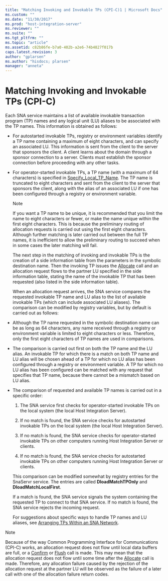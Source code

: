 ```yaml
---
title: "Matching Invoking and Invokable TPs (CPI-C)1 | Microsoft Docs"
ms.custom: ""
ms.date: "11/30/2017"
ms.prod: "host-integration-server"
ms.reviewer: ""
ms.suite: ""
ms.tgt_pltfrm: ""
ms.topic: "article"
ms.assetid: c82b86fe-b7a0-402b-a2e6-74b4827f017b
caps.latest.revision: 3
author: "gplarsen"
ms.author: "hisdocs; plarsen"
manager: "anneta"
---
```

# Matching Invoking and Invokable TPs (CPI-C)
Each  SNA service maintains a list of available invokable transaction program (TP) names and any logical unit (LU) aliases to be associated with the TP names. This information is obtained as follows:  
  
- For autostarted invokable TPs, registry or environment variables identify a TP name containing a maximum of eight characters, and can specify an associated LU. This information is sent from the client to the server that sponsors the client. A client learns about the domain through a sponsor connection to a server. Clients must establish the sponsor connection before proceeding with any other tasks.  
  
- For operator-started invokable TPs, a TP name (with a maximum of 64 characters) is specified in [Specify_Local_TP_Name](./specify-local-tp-name-cpi-c-2.md). The TP name is truncated to eight characters and sent from the client to the server that sponsors the client, along with the alias of an associated LU if one has been configured through a registry or environment variable.  
  
  > [!NOTE]
  >  If you want a TP name to be unique, it is recommended that you limit the name to eight characters or fewer, or make the name unique within the first eight characters. This is because the preliminary routing of allocation requests is carried out using the first eight characters. Although further matching is later carried out between the full TP names, it is inefficient to allow the preliminary routing to succeed when in some cases the later matching will fail.  
  
  The next step in the matching of invoking and invokable TPs is the creation of a side information table from the parameters in the symbolic destination name. Then the invoking TP issues the [Allocate](./allocate-cpi-c-2.md) call and an allocation request flows to the partner LU specified in the side information table, stating the name of the invokable TP that has been requested (also listed in the side information table).  
  
  When an allocation request arrives, the SNA service compares the requested invokable TP name and LU alias to the list of available invokable TPs (which can include associated LU aliases). The comparison can be modified by registry variables, but by default is carried out as follows:  
  
- Although the TP name requested in the symbolic destination name can be as long as 64 characters, any name received through a registry or environment variable is limited to eight characters or less. Therefore, only the first eight characters of TP names are used in comparisons.  
  
- The comparison is carried out first on both the TP name and the LU alias. An invokable TP for which there is a match on both TP name and LU alias will be chosen ahead of a TP for which no LU alias has been configured through a registry or environment variable. A TP for which no LU alias has been configured can be matched with any request that specifies that TP name, because there cannot be a mismatch based on LU alias.  
  
- The comparison of requested and available TP names is carried out in a specific order:  
  
  1.  The SNA service first checks for operator-started invokable TPs on the local system (the local Host Integration Server).  
  
  2.  If no match is found, the SNA service checks for autostarted invokable TPs on the local system (the local Host Integration Server).  
  
  3.  If no match is found, the SNA service checks for operator-started invokable TPs on other computers running Host Integration Server or clients.  
  
  4.  If no match is found, the SNA service checks for autostarted invokable TPs on other computers running Host Integration Server or clients.  
  
  This comparison can be modified somewhat by registry entries for the SnaServr service. The entries are called **DloadMatchTPOnly** and **DloadMatchLocalFirst**.  
  
  If a match is found, the SNA service signals the system containing the requested TP to connect to that SNA service. If no match is found, the SNA service rejects the incoming request.  
  
  For suggestions about specific ways to handle TP names and LU aliases, see [Arranging TPs Within an SNA Network](../core/arranging-tps-within-an-sna-network-cpi-c-2.md).  
  
> [!NOTE]
>  Because of the way Common Programming Interface for Communications (CPI-C) works, an allocation request does not flow until local data buffers are full, or a [Confirm](./confirm-cpi-c-2.md) or [Flush](./flush-cpi-c-2.md) call is made. This may mean that the allocation request does not flow until some time after the [Allocate](./allocate-cpi-c-2.md) call is made. Therefore, any allocation failure caused by the rejection of the allocation request at the partner LU will be observed as the failure of a later call with one of the allocation failure return codes.